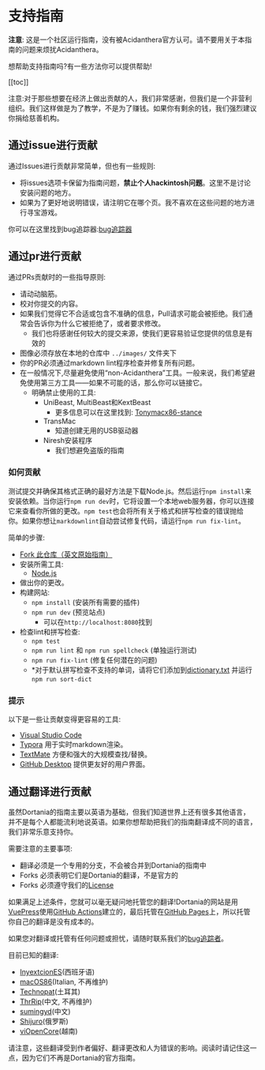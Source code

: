 # 支持指南

**注意**: 这是一个社区运行指南，没有被Acidanthera官方认可。请不要用关于本指南的问题来烦扰Acidanthera。

想帮助支持指南吗?有一些方法你可以提供帮助!

[[toc]]

注意:对于那些想要在经济上做出贡献的人，我们非常感谢，但我们是一个非营利组织。我们这样做是为了教学，不是为了赚钱。如果你有剩余的钱，我们强烈建议你捐给慈善机构。

## 通过issue进行贡献

 通过Issues进行贡献非常简单，但也有一些规则:

* 将issues选项卡保留为指南问题，**禁止个人hackintosh问题**。这里不是讨论安装问题的地方。
* 如果为了更好地说明错误，请注明它在哪个页。我不喜欢在这些问题的地方进行寻宝游戏。

你可以在这里找到bug追踪器:[bug追踪器](https://github.com/dortania/bugtracker)

## 通过pr进行贡献

通过PRs贡献时的一些指导原则:

* 请动动脑筋。
* 校对你提交的内容。
* 如果我们觉得它不合适或包含不准确的信息，Pull请求可能会被拒绝。我们通常会告诉你为什么它被拒绝了，或者要求修改。
  * 我们也将感谢任何较大的提交来源，使我们更容易验证您提供的信息是有效的
* 图像必须存放在本地的仓库中 `../images/` 文件夹下
* 你的PR必须通过markdown lint程序检查并修复所有问题。
* 在一般情况下,尽量避免使用“non-Acidanthera”工具。一般来说，我们希望避免使用第三方工具——如果不可能的话，那么你可以链接它。
  * 明确禁止使用的工具:
    * UniBeast, MultiBeast和KextBeast
      * 更多信息可以在这里找到: [Tonymacx86-stance](https://github.com/khronokernel/Tonymcx86-stance)
    * TransMac
      * 知道创建无用的USB驱动器
    * Niresh安装程序
      * 我们想避免盗版的指南

### 如何贡献

测试提交并确保其格式正确的最好方法是下载Node.js。然后运行`npm install`来安装依赖。当你运行`npm run dev`时，它将设置一个本地web服务器，你可以连接它来查看你所做的更改。`npm test`也会将所有关于格式和拼写检查的错误抛给你。如果你想让`markdownlint`自动尝试修复代码，请运行`npm run fix-lint`。

简单的步骤:

* [Fork 此仓库（英文原始指南）](https://github.com/dortania/OpenCore-Install-Guide/fork/)
* 安装所需工具:
  * [Node.js](https://nodejs.org/)
* 做出你的更改。
* 构建网站:
  * `npm install` (安装所有需要的插件)
  * `npm run dev` (预览站点)
    * 可以在`http://localhost:8080`找到
* 检查lint和拼写检查:
  * `npm test`
  * `npm run lint` 和 `npm run spellcheck` (单独运行测试)
  * `npm run fix-lint` (修复任何潜在的问题)
  * *对于默认拼写检查不支持的单词，请将它们添加到[dictionary.txt](./dictionary/dictionary.txt) 并运行 `npm run sort-dict`

### 提示

以下是一些让贡献变得更容易的工具:

* [Visual Studio Code](https://code.visualstudio.com)
* [Typora](https://typora.io) 用于实时markdown渲染。
* [TextMate](https://macromates.com) 方便和强大的大规模查找/替换。
* [GitHub Desktop](https://desktop.github.com) 提供更友好的用户界面。

## 通过翻译进行贡献

虽然Dortania的指南主要以英语为基础，但我们知道世界上还有很多其他语言，并不是每个人都能流利地说英语。如果你想帮助把我们的指南翻译成不同的语言，我们非常乐意支持你。

需要注意的主要事项:

* 翻译必须是一个专用的分支，不会被合并到Dortania的指南中
* Forks 必须表明它们是Dortania的翻译，不是官方的
* Forks 必须遵守我们的[License](License.md)

如果满足上述条件，您就可以毫无疑问地托管您的翻译!Dortania的网站是用[VuePress](https://vuepress.vuejs.org)使用[GitHub Actions](https://github.com/features/actions)建立的，最后托管在[GitHub Pages](https://pages.github.com)上，所以托管你自己的翻译是没有成本的。

如果您对翻译或托管有任何问题或担忧，请随时联系我们的[bug追踪者](https://github.com/dortania/bugtracker)。

目前已知的翻译:

* [InyextcionES](https://github.com/InyextcionES/OpenCore-Install-Guide)(西班牙语)
* [macOS86](https://macos86.gitbook.io/guida-opencore/)(Italian, 不再维护)
* [Technopat](https://www.technopat.net/sosyal/konu/opencore-ile-macos-kurulum-rehberi.963661/)(土耳其)
* [ThrRip](https://github.com/ThrRip/OpenCore-Install-Guide)(中文, 不再维护)
* [sumingyd](https://github.com/sumingyd/OpenCore-Install-Guide)(中文)
* [Shijuro](https://github.com/shijuro/OpenCore-Install-Guide)(俄罗斯)
* [viOpenCore](https://github.com/viOpenCore/OpenCore-Install-Guide)(越南)

请注意，这些翻译受到作者偏好、翻译更改和人为错误的影响。阅读时请记住这一点，因为它们不再是Dortania的官方指南。
